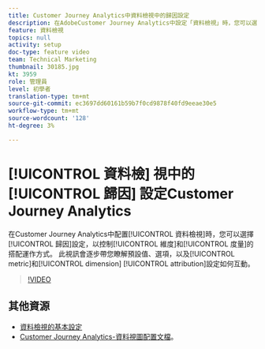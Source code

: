 ```yaml
---
title: Customer Journey Analytics中資料檢視中的歸因設定
description: 在AdobeCustomer Journey Analytics中設定「資料檢視」時，您可以選擇歸因設定，以控制維度和量度的搭配運作方式。 此影片會逐步帶您瞭解預設值、選項，以及量度和維度歸因設定的互動方式。
feature: 資料檢視
topics: null
activity: setup
doc-type: feature video
team: Technical Marketing
thumbnail: 30185.jpg
kt: 3959
role: 管理員
level: 初學者
translation-type: tm+mt
source-git-commit: ec3697dd60161b59b7f0cd9878f40fd9eeae30e5
workflow-type: tm+mt
source-wordcount: '128'
ht-degree: 3%

---
```



# [!UICONTROL 資料檢] 視中的 [!UICONTROL 歸因] 設定Customer Journey Analytics

在Customer Journey Analytics中配置[!UICONTROL 資料檢視]時，您可以選擇[!UICONTROL 歸因]設定，以控制[!UICONTROL 維度]和[!UICONTROL 度量]的搭配運作方式。 此視訊會逐步帶您瞭解預設值、選項，以及[!UICONTROL metric]和[!UICONTROL dimension] [!UICONTROL attribution]設定如何互動。

>[!VIDEO](https://video.tv.adobe.com/v/30185/?quality=12&enable10seconds=on&speedcontrol=on)

## 其他資源

* [資料檢視的基本設定](basic-configuration-for-data-views.md)
* [Customer Journey Analytics-資料視圖配置文檔](https://docs.adobe.com/content/help/en/analytics-platform/using/cja-dataviews/configure-dataviews.html)。
